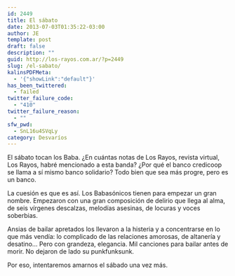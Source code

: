 ```yaml
---
id: 2449
title: El sábato
date: 2013-07-03T01:35:22-03:00
author: JE
template: post
draft: false
description: ""
guid: http://los-rayos.com.ar/?p=2449
slug: /el-sabato/
kalinsPDFMeta:
  - '{"showLink":"default"}'
has_been_twittered:
  - failed
twitter_failure_code:
  - "410"
twitter_failure_reason:
  - ""
sfw_pwd:
  - SnL16u4SVqLy
category: Desvaríos
---
```

El sábato tocan los Baba. ¿En cuántas notas de Los Rayos, revista virtual, Los Rayos, habré mencionado a esta banda? ¿Por qué el banco credicoop se llama a sí mismo banco solidario? Todo bien que sea más progre, pero es un banco.

La cuesión es que es así. Los Babasónicos tienen para empezar un gran nombre. Empezaron con una gran composición de delirio que llega al alma, de seis vírgenes descalzas, melodías asesinas, de locuras y voces soberbias.

Ansias de bailar apretados los llevaron a la histeria y a concentrarse en lo que más vendía: lo complicado de las relaciones amorosas, de altanería y desatino... Pero con grandeza, elegancia. Mil canciones para bailar antes de morir. No dejaron de lado su punkfunksunk.

Por eso, intentaremos amarnos el sábado una vez más.